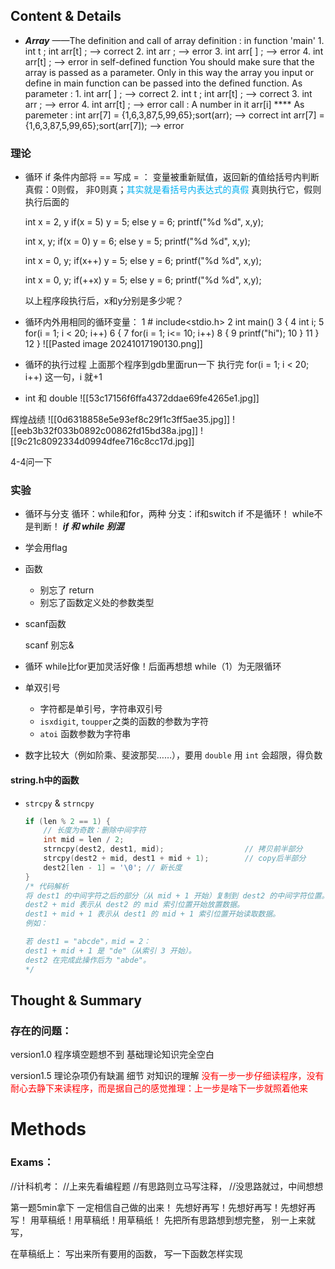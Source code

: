 
## Content & Details

- ***Array***
——The definition and call of array
	definition : 
		in function 'main'
			1. int t ; int arr\[t] ; —> correct
			2. int arr ; —> error
			3. int arr\[ ] ;  —> error
			4. int arr\[t] ;  —> error
		in self-defined function
			You should make sure that the array is passed as a parameter. Only in this way the array you input or define in main function can be passed into the defined function. 
			As parameter : 
			1. int arr\[ ] ; —> correct
			2. int t ; int arr\[t] ; —> correct
			3. int arr ; —> error
			4. int arr\[t] ; —> error
	call : 
		A number in it
			arr\[i] ****
		As paremeter :
			int arr\[7] = {1,6,3,87,5,99,65};sort(arr); —> correct
			int arr\[7] = {1,6,3,87,5,99,65};sort(arr\[7]); —> error




### 理论

- 循环 if 条件内部将 == 写成 = ：
	变量被重新赋值，返回新的值给括号内判断真假：0则假， 非0则真；<font color="#00b0f0">其实就是看括号内表达式的真假</font>
	真则执行它，假则执行后面的
	
	int x = 2, y
	if(x = 5) y = 5;
	else y = 6;
	printf("%d %d", x,y);
	
	int x, y;
	if(x = 0) y = 6;
	else y = 5;
	printf("%d %d", x,y);
	
	int x = 0, y;
	if(x++) y = 5;
	else y = 6;
	printf("%d %d", x,y);
	
	int x = 0, y;
	if(++x) y = 5;
	else y = 6;
	printf("%d %d", x,y);
	
	以上程序段执行后，x和y分别是多少呢？


- 循环内外用相同的循环变量：
	1      # include<stdio.h>
	2       int main()
	3       {
	4               int i;
	5               for(i = 1; i < 20; i++)
	6               {
	7                       for(i = 1; i<= 10; i++)
	8                       {
	9                               printf("hi");
	10                      }
	11              }
	12      }
	![[Pasted image 20241017190130.png]]

- 循环的执行过程
	上面那个程序到gdb里面run一下
	执行完 for(i = 1; i < 20; i++) 这一句，i 就+1
- int 和 double
	![[53c17156f6ffa4372ddae69fe4265e1.jpg]]

辉煌战绩
![[0d6318858e5e93ef8c29f1c3ff5ae35.jpg]]
![[eeb3b32f033b0892c00862fd15bd38a.jpg]]
![[9c21c8092334d0994dfee716c8cc17d.jpg]]

4-4问一下

### 实验

- 循环与分支
	循环：while和for，两种
	分支：if和switch
	if 不是循环！
	while不是判断！
	***if 和 while 别混***
	

- 学会用flag

- 函数
	- 别忘了 return 
	- 别忘了函数定义处的参数类型

- scanf函数

	scanf 别忘&
- 循环
	while比for更加灵活好像！后面再想想
	while（1）为无限循环

- 单双引号

    - 字符都是单引号，字符串双引号
	- `isxdigit`, `toupper`之类的函数的参数为字符
	- `atoi` 函数参数为字符串

- 数字比较大（例如阶乘、斐波那契……），要用 `double` 用 `int` 会超限，得负数

#### string.h中的函数

- `strcpy` & `strncpy`

	```c
    if (len % 2 == 1) {
        // 长度为奇数：删除中间字符
        int mid = len / 2;
        strncpy(dest2, dest1, mid);                  // 拷贝前半部分
        strcpy(dest2 + mid, dest1 + mid + 1);        // copy后半部分
        dest2[len - 1] = '\0'; // 新长度
	}
	/* 代码解析
	将 dest1 的中间字符之后的部分（从 mid + 1 开始）复制到 dest2 的中间字符位置。
	dest2 + mid 表示从 dest2 的 mid 索引位置开始放置数据。
	dest1 + mid + 1 表示从 dest1 的 mid + 1 索引位置开始读取数据。
	例如：

	若 dest1 = "abcde"，mid = 2：
	dest1 + mid + 1 是 "de"（从索引 3 开始）。
	dest2 在完成此操作后为 "abde"。
	*/
	```

## Thought & Summary

### 存在的问题：
version1.0
程序填空题想不到
基础理论知识完全空白

version1.5
理论杂项仍有缺漏
细节
对知识的理解
<font color="#ff0000">没有一步一步仔细读程序，没有耐心去静下来读程序，而是据自己的感觉推理：上一步是啥下一步就照着他来</font>
# Methods

### Exams：

//计科机考：
//上来先看编程题
//有思路则立马写注释，
//没思路就过，中间想想


第一题5min拿下
一定相信自己做的出来！
先想好再写！先想好再写！先想好再写！
用草稿纸！用草稿纸！用草稿纸！
先把所有思路想到想完整，
别一上来就写，

在草稿纸上：
	写出来所有要用的函数，
	写一下函数怎样实现
